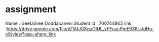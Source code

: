 # assignment
Name : GeetaSree Doddapaneni
Student id : 700744905
link :https://drive.google.com/file/d/1AfJGKquOIUL_yPFuucPmE936UJdHu-o8/view?usp=share_link
